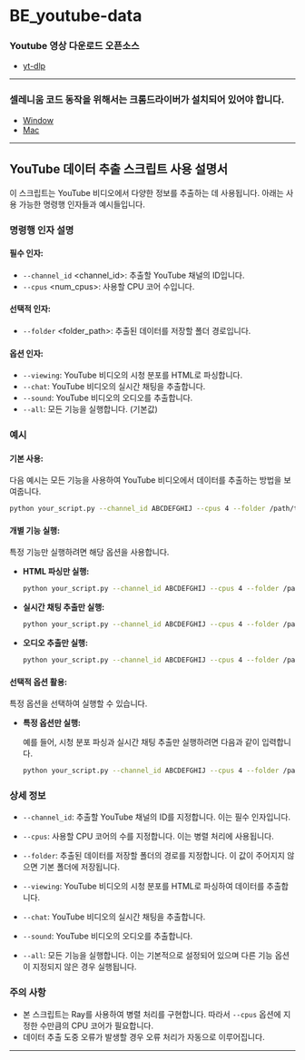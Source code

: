 # BE_youtube-data

### Youtube 영상 다운로드 오픈소스
- [yt-dlp](https://github.com/yt-dlp/yt-dlp)

---
### 셀레니움 코드 동작을 위해서는 크롬드라이버가 설치되어 있어야 합니다.
- [Window](https://spectrum20.tistory.com/entry/python-Selenium-%ED%81%AC%EB%A1%AC-%EB%B8%8C%EB%9D%BC%EC%9A%B0%EC%A0%80) 
- [Mac](https://ddingmin00.tistory.com/entry/mac-m1-%EC%9B%B9-%ED%81%AC%EB%A1%A4%EB%A7%81-Selenium-Chromedriver-%EC%84%A4%EC%B9%98%ED%95%98%EA%B8%B0)

---

## YouTube 데이터 추출 스크립트 사용 설명서

이 스크립트는 YouTube 비디오에서 다양한 정보를 추출하는 데 사용됩니다. 아래는 사용 가능한 명령행 인자들과 예시들입니다.

### 명령행 인자 설명

#### 필수 인자:

- `--channel_id` \<channel_id\>: 추출할 YouTube 채널의 ID입니다.
- `--cpus` \<num_cpus\>: 사용할 CPU 코어 수입니다.

#### 선택적 인자:

- `--folder` \<folder_path\>: 추출된 데이터를 저장할 폴더 경로입니다.

#### 옵션 인자:

- `--viewing`: YouTube 비디오의 시청 분포를 HTML로 파싱합니다.
- `--chat`: YouTube 비디오의 실시간 채팅을 추출합니다.
- `--sound`: YouTube 비디오의 오디오를 추출합니다.
- `--all`: 모든 기능을 실행합니다. (기본값)

### 예시

#### 기본 사용:

다음 예시는 모든 기능을 사용하여 YouTube 비디오에서 데이터를 추출하는 방법을 보여줍니다.

```bash
python your_script.py --channel_id ABCDEFGHIJ --cpus 4 --folder /path/to/save/folder
```

#### 개별 기능 실행:

특정 기능만 실행하려면 해당 옵션을 사용합니다.

- **HTML 파싱만 실행:**

  ```bash
  python your_script.py --channel_id ABCDEFGHIJ --cpus 4 --folder /path/to/save/folder --viewing
  ```

- **실시간 채팅 추출만 실행:**

  ```bash
  python your_script.py --channel_id ABCDEFGHIJ --cpus 4 --folder /path/to/save/folder --chat
  ```

- **오디오 추출만 실행:**

  ```bash
  python your_script.py --channel_id ABCDEFGHIJ --cpus 4 --folder /path/to/save/folder --sound
  ```

#### 선택적 옵션 활용:

특정 옵션을 선택하여 실행할 수 있습니다.

- **특정 옵션만 실행:**

  예를 들어, 시청 분포 파싱과 실시간 채팅 추출만 실행하려면 다음과 같이 입력합니다.

  ```bash
  python your_script.py --channel_id ABCDEFGHIJ --cpus 4 --folder /path/to/save/folder --viewing --chat
  ```

### 상세 정보

- `--channel_id`: 추출할 YouTube 채널의 ID를 지정합니다. 이는 필수 인자입니다.
- `--cpus`: 사용할 CPU 코어의 수를 지정합니다. 이는 병렬 처리에 사용됩니다.
- `--folder`: 추출된 데이터를 저장할 폴더의 경로를 지정합니다. 이 값이 주어지지 않으면 기본 폴더에 저장됩니다.

- `--viewing`: YouTube 비디오의 시청 분포를 HTML로 파싱하여 데이터를 추출합니다.
- `--chat`: YouTube 비디오의 실시간 채팅을 추출합니다.
- `--sound`: YouTube 비디오의 오디오를 추출합니다.
- `--all`: 모든 기능을 실행합니다. 이는 기본적으로 설정되어 있으며 다른 기능 옵션이 지정되지 않은 경우 실행됩니다.

### 주의 사항

- 본 스크립트는 Ray를 사용하여 병렬 처리를 구현합니다. 따라서 `--cpus` 옵션에 지정한 수만큼의 CPU 코어가 필요합니다.
- 데이터 추출 도중 오류가 발생할 경우 오류 처리가 자동으로 이루어집니다.

---
